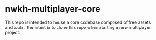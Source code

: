 # nwkh-multiplayer-core

This repo is intended to house a core codebase composed of free assets and tools. The intent is to clone this repo when starting a new multiplayer project.

